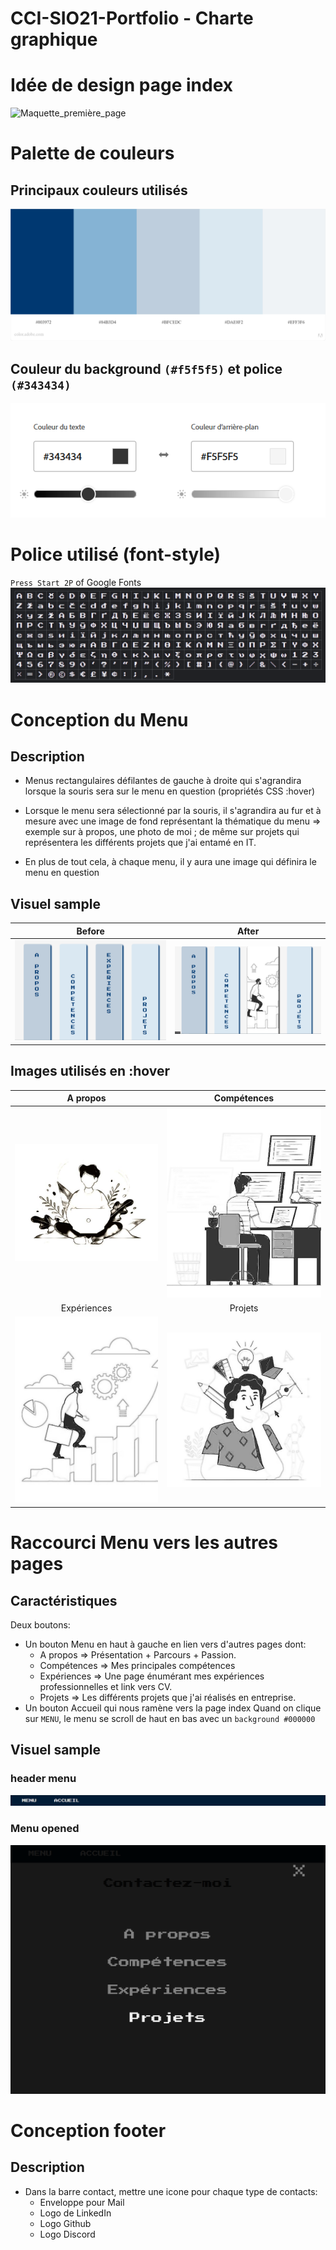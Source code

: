 # CCI-SIO21-Portfolio - Charte graphique
# Idée de design page index

![Maquette_première_page](CHARTE_GRAPHIQUE/Maquettes/Maquette_première_page.png)

# Palette de couleurs
## Principaux couleurs utilisés
![palettes_couleurs](CHARTE_GRAPHIQUE/Maquettes/palettes_couleurs.jpeg)

## Couleur du background `(#f5f5f5)` et police `(#343434)`
![background_color](CHARTE_GRAPHIQUE/Maquettes/background_color.png)


# Police utilisé (font-style)

`Press Start 2P` of Google Fonts
![font-style](CHARTE_GRAPHIQUE/Maquettes/font-style.png)

# Conception du Menu
## Description
* Menus rectangulaires défilantes de gauche à droite qui s'agrandira lorsque la souris sera sur le menu en question (propriétés CSS :hover)

* Lorsque le menu sera sélectionné par la souris, il s'agrandira au fur et à mesure avec une image de fond représentant la thématique du menu => exemple sur à propos, une photo de moi ; de même sur projets qui représentera les différents projets que j'ai entamé en IT.

* En plus de tout cela, à chaque menu, il y aura une image qui définira le menu en question 

## Visuel sample
Before                       |                   After
:---------------------------:|:-----------------------:
![Menu](CHARTE_GRAPHIQUE/Maquettes/Menu.png) | ![Menu_hover](CHARTE_GRAPHIQUE/Maquettes/Menu_hover.png)

## Images utilisés en :hover
A propos                    |                   Compétences
:--------------------------:|:----------------------------:
![A_propos](CSS/images/Index/a_propos.jpg) | ![Competences](CSS/images/Index/competences.jpg)
Expériences                 |                   Projets
![Experiences](CSS/images/Index/experiences.jpg) | ![Projets](CSS/images/Index/projets.jpg)

# Raccourci Menu vers les autres pages
## Caractéristiques
Deux boutons:
* Un bouton Menu en haut à gauche en lien vers d'autres pages dont:
    - A propos =>  Présentation + Parcours + Passion.
    - Compétences => Mes principales compétences
    - Expériences => Une page énumérant mes expériences professionnelles et link vers CV.
    - Projets => Les différents projets que j'ai réalisés en entreprise.
* Un bouton Accueil qui nous ramène vers la page index
Quand on clique sur ``MENU``, le menu se scroll de haut en bas avec un `background #000000`

## Visuel sample
### header menu
![Shortcut_menu](CHARTE_GRAPHIQUE/Maquettes/Shortcut_menu.png)
### Menu opened
![Shortcut_menu_opened](CHARTE_GRAPHIQUE/Maquettes/Shortcut_menu_opened.png)

    
# Conception footer
## Description
* Dans la barre contact, mettre une icone pour chaque type de contacts: 
    - Enveloppe pour Mail
    - Logo de LinkedIn
    - Logo Github
    - Logo Discord
